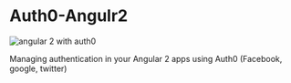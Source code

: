 # Auth0-Angulr2

![angular 2 with auth0](https://cloud.githubusercontent.com/assets/13706104/22183892/5304479a-e0ee-11e6-8659-f6c39d211447.png)


Managing authentication in your Angular 2 apps using Auth0 (Facebook, google, twitter)

